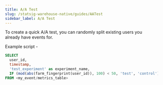 ```yaml
---
title: A/A Test
slug: /statsig-warehouse-native/guides/AATest
sidebar_label: A/A Test
---
```


To create a quick A/A test, you can randomly split existing users you already have events for. 

Example script - 

```sql
SELECT
  user_id,
  timestamp,
  'test_experiment' as experiment_name,
  IF (mod(abs(farm_fingerprint(user_id)), 100) < 50, 'test', 'control') as experiment_group
FROM <my_event/metrics_table>
```
